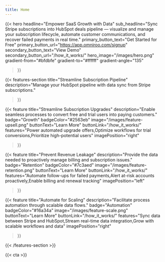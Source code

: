 ```yaml
---
title: Home
---
```


{{< hero 
    headline="Empower SaaS Growth with Data"
    sub_headline="Sync Stripe subscriptions into HubSpot deals pipeline — visualize and manage your subscription lifecycle, automate customer communications, and recover failed payments in real time."
    primary_button_text="Get Started for Free"
    primary_button_url="https://app.omniroo.com/signup"
    secondary_button_text="View Demo"
    secondary_button_url="/how_it_works/"
    hero_image="/images/hero.png"
    gradient-from="#bfdbfe"
    gradient-to="#ffffff"
    gradient-angle="135"
>}}

{{< features-section 
    title="Streamline Subscription Pipeline"
    description="Manage your HubSpot pipeline with data sync from Stripe subscriptions."
>}}

{{< feature
    title="Streamline Subscription Upgrades"
    description="Enable seamless processes to convert free and trial users into paying customers."
    badge="Growth"
    badgeColor="#2563eb"
    image="/images/feature-upsell.png"
    buttonText="Learn More"
    buttonLink="/how_it_works/"
    features="Power automated upgrade offers,Optimize workflows for trial conversions,Prioritize high-potential users"
    imagePosition="right"
>}}

{{< feature
    title="Prevent Revenue Leakage"
    description="Provide the data needed to proactively manage billing and subscription issues."
    badge="Retention"
    badgeColor="#7c3aed"
    image="/images/feature-retention.png"
    buttonText="Learn More"
    buttonLink="/how_it_works/"
    features="Automate follow-ups for failed payments,Alert at-risk accounts proactively,Enable billing and renewal tracking"
    imagePosition="left"
>}}

{{< feature
    title="Automate for Scaling"
    description="Facilitate process automation through scalable data flows."
    badge="Automation"
    badgeColor="#16a34a"
    image="/images/feature-scale.png"
    buttonText="Learn More"
    buttonLink="/how_it_works/"
    features="Sync data between Stripe and HubSpot,Stream real-time data integration,Grow with scalable workflows and data"
    imagePosition="right"
>}}

{{< /features-section >}}

{{< cta >}}
